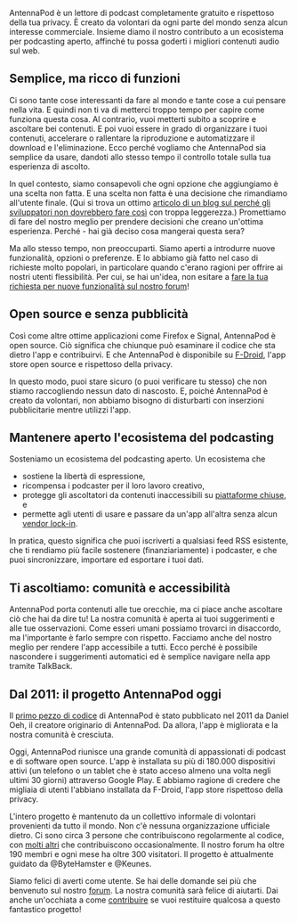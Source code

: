 AntennaPod è un lettore di podcast completamente gratuito e rispettoso della tua privacy. È creato da volontari da ogni parte del mondo senza alcun interesse commerciale. Insieme diamo il nostro contributo a un ecosistema per podcasting aperto, affinché tu possa goderti i migliori contenuti audio sul web.

## Semplice, ma ricco di funzioni

Ci sono tante cose interessanti da fare al mondo e tante cose a cui pensare nella vita. E quindi non ti va di metterci troppo tempo per capire come funziona questa cosa. Al contrario, vuoi metterti subito a scoprire e ascoltare bei contenuti. E poi vuoi essere in grado di organizzare i tuoi contenuti, accelerare o rallentare la riproduzione e automatizzare il download e l'eliminazione. Ecco perché vogliamo che AntennaPod sia semplice da usare, dandoti allo stesso tempo il controllo totale sulla tua esperienza di ascolto.

In quel contesto, siamo consapevoli che ogni opzione che aggiungiamo è una scelta non fatta. E una scelta non fatta è una decisione che rimandiamo all'utente finale. (Qui si trova un ottimo [articolo di un blog sul perché gli sviluppatori non dovrebbero fare così](http://neugierig.org/software/blog/2018/07/options.html) con troppa leggerezza.) Promettiamo di fare del nostro meglio per prendere decisioni che creano un'ottima esperienza. Perché - hai già deciso cosa mangerai questa sera?

Ma allo stesso tempo, non preoccuparti. Siamo aperti a introdurre nuove funzionalità, opzioni o preferenze. E lo abbiamo già fatto nel caso di richieste molto popolari, in particolare quando c'erano ragioni per offrire ai nostri utenti flessibilità. Per cui, se hai un'idea, non esitare a [fare la tua richiesta per nuove funzionalità sul nostro forum](https://forum.antennapod.org/c/feature-request)!

## Open source e senza pubblicità

Così come altre ottime applicazioni come Firefox e Signal, AntennaPod è open source. Ciò significa che chiunque può esaminare il codice che sta dietro l'app e contribuirvi. E che AntennaPod è disponibile su [F-Droid](https://www.f-droid.org/packages/de.danoeh.antennapod/), l'app store open source e rispettoso della privacy.

In questo modo, puoi stare sicuro (o puoi verificare tu stesso) che non stiamo raccogliendo nessun dato di nascosto. E, poiché AntennaPod è creato da volontari, non abbiamo bisogno di disturbarti con inserzioni pubblicitarie mentre utilizzi l'app.

## Mantenere aperto l'ecosistema del podcasting

Sosteniamo un ecosistema del podcasting aperto. Un ecosistema che

* sostiene la libertà di espressione,
* ricompensa i podcaster per il loro lavoro creativo,
* protegge gli ascoltatori da contenuti inaccessibili su [piattaforme chiuse](https://en.wikipedia.org/wiki/Closed_platform), e
* permette agli utenti di usare e passare da un'app all'altra senza alcun [vendor lock-in](https://it.wikipedia.org/wiki/Vendor_lock-in).

In pratica, questo significa che puoi iscriverti a qualsiasi feed RSS esistente, che ti rendiamo più facile sostenere (finanziariamente) i podcaster, e che puoi sincronizzare, importare ed esportare i tuoi dati.

## Ti ascoltiamo: comunità e accessibilità

AntennaPod porta contenuti alle tue orecchie, ma ci piace anche ascoltare ciò che hai da dire tu! La nostra comunità è aperta ai tuoi suggerimenti e alle tue osservazioni. Come esseri umani possiamo trovarci in disaccordo, ma l'importante è farlo sempre con rispetto. Facciamo anche del nostro meglio per rendere l'app accessibile a tutti. Ecco perché è possibile nascondere i suggerimenti automatici ed è semplice navigare nella app tramite TalkBack.

## Dal 2011: il progetto AntennaPod oggi

Il [primo pezzo di codice](https://github.com/AntennaPod/AntennaPod/commit/c9283f09dced6f156e13675ef4c13ebeb20cb9e5) di AntennaPod è stato pubblicato nel 2011 da Daniel Oeh, il creatore originario di AntennaPod. Da allora, l'app è migliorata e la nostra comunità è cresciuta.

Oggi, AntennaPod riunisce una grande comunità di appassionati di podcast e di software open source. L'app è installata su più di 180.000 dispositivi attivi (un telefono o un tablet che è stato acceso almeno una volta negli ultimi 30 giorni) attraverso Google Play. E abbiamo ragione di credere che migliaia di utenti l'abbiano installata da F-Droid, l'app store rispettoso della privacy.

L'intero progetto è mantenuto da un collettivo informale di volontari provenienti da tutto il mondo. Non c'è nessuna organizzazione ufficiale dietro. Ci sono circa 3 persone che contribuiscono regolarmente al codice, con [molti altri](https://github.com/AntennaPod/AntennaPod/graphs/contributors) che contribuiscono occasionalmente. Il nostro forum ha oltre 190 membri e ogni mese ha oltre 300 visitatori. Il progetto è attualmente guidato da @ByteHamster e @Keunes.

Siamo felici di averti come utente. Se hai delle domande sei più che benvenuto sul nostro [forum](https://forum.antennapod.org). La nostra comunità sarà felice di aiutarti. Dai anche un'occhiata a come [contribuire](/contribute/) se vuoi restituire qualcosa a questo fantastico progetto!
